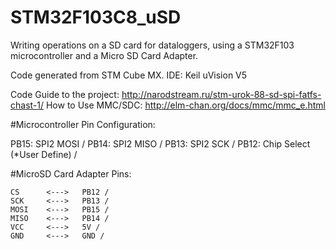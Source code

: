 # STM32F103C8_uSD

Writing operations on a SD card for dataloggers, using a STM32F103 microcontroller and a Micro SD Card Adapter.

Code generated from STM Cube MX.
IDE: Keil uVision V5

Code Guide to the project:  http://narodstream.ru/stm-urok-88-sd-spi-fatfs-chast-1/
How to Use MMC/SDC:         http://elm-chan.org/docs/mmc/mmc_e.html

#Microcontroller Pin Configuration:
  
 PB15: SPI2 MOSI  / 
 PB14: SPI2 MISO  /
 PB13: SPI2 SCK  /
 PB12: Chip Select (*User Define) /
    
#MicroSD Card Adapter Pins:   

    CS      <--->   PB12 / 
    SCK     <--->   PB13 /
    MOSI    <--->   PB15 /
    MISO    <--->   PB14 /
    VCC     <--->   5V /  
    GND     <--->   GND /




